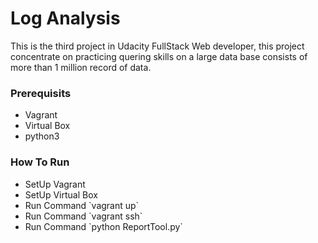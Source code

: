 # Log Analysis
This is the third project in Udacity FullStack Web developer, this project concentrate on practicing quering skills on a large data base consists of more than 1 million record of data.


<h3>Prerequisits</h3>
<ul>
<li>Vagrant</li>
<li>Virtual Box</li>
<li>python3</li>
</ul>

<h3>How To Run</h3>
<ul>
<li>SetUp Vagrant</li>
<li>SetUp Virtual Box</li>
<li>Run Command `vagrant up`</li>
<li>Run Command `vagrant ssh`</li>
<li>Run Command `python ReportTool.py`</li>
</ul>
